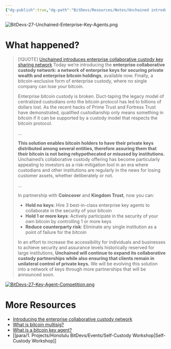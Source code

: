 ```yaml
---
{"dg-publish":true,"dg-path":"BitDevs/Resources/Notes/Unchained introduces enterprise collaborative custody key sharing network.md","permalink":"/bit-devs/resources/notes/unchained-introduces-enterprise-collaborative-custody-key-sharing-network/","title":"Unchained introduces enterprise collaborative custody key sharing network","tags":["bitdevs","bitcoin","socratic-27","multisig","keys"],"noteIcon":"3","created":"2023-10-11T19:05:24.590-10:00","updated":"2023-10-11T19:33:24.862-10:00"}
---
```




![BitDevs-27-Unchained-Enterprise-Key-Agents.png](/img/user/para/artifacts/BitDevs-27-Unchained-Enterprise-Key-Agents.png)
# What happened?

> [!QUOTE] [Unchained introduces enterprise collaborative custody key sharing network](https://unchained.com/blog/enterprise-collaborative-custody-network/)
> Today we’re introducing the **enterprise collaborative custody network: a network of enterprise keys for securing private wealth and enterprise bitcoin holdings**, available now. Finally, a bitcoin-exclusive form of enterprise custody, where no single company can lose your bitcoin.
> 
> Enterprise bitcoin custody is broken. Duct-taping the legacy model of centralized custodians onto the bitcoin protocol has led to billions of dollars lost. As the recent hacks of Prime Trust and Fortress Trust have demonstrated, qualified custodianship only means something in bitcoin if it can be supported by a custody model that respects the bitcoin protocol.
> 
> ...
> 
> **This solution enables bitcoin holders to have their private keys distributed among several entities, therefore assuring them that their bitcoin is not being rehypothecated or misused by institutions.** Unchained’s collaborative custody offering has become particularly appealing to investors as a risk-mitigation tool in an era where custodians and other institutions are regularly in the news for losing customer assets, whether deliberately or not.
> 
> ...
> 
> In partnership with **Coincover** and **Kingdom Trust**, now you can:
> - **Hold no keys**: Hire 3 best-in-class enterprise key agents to collaborate in the security of your bitcoin
> - **Hold 1 or more keys**: Actively participate in the security of your own bitcoin by controlling 1 or more keys
> - **Reduce counterparty risk**: Eliminate any single institution as a point of failure for the bitcoin 
> 
> In an effort to increase the accessibility for individuals and businesses to achieve security and assurance levels historically reserved for large institutions, **Unchained will continue to expand its collaborative custody partnerships while also ensuring that clients remain in unilateral control of private keys.** We will be evolving this solution into a network of keys through more partnerships that will be announced soon.

[![BitDevs-27-Key-Agent-Competition.png](/img/user/para/artifacts/BitDevs-27-Key-Agent-Competition.png)](https://x.com/MaxGravitt/status/1712158105595756893?s=20)

# More Resources

- [Introducing the enterprise collaborative custody network](https://unchained.com/blog/enterprise-collaborative-custody-network/)
- [What is bitcoin multisig?](https://unchained.com/features/what-is-multisig)
- [What is a bitcoin key agent?](https://unchained.com/blog/what-is-a-bitcoin-key-agent/)
- [[para/1. Projects/Honolulu BitDevs/Events/Self-Custody Workshop\|Self-Custody Workshop]]